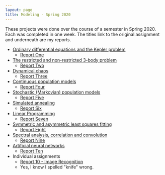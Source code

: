 ```yaml
---
layout: page
title: Modeling - Spring 2020
---
```


These projects were done over the course of a semester in Spring 2020. Each was completed in one week. The titles link to the original
assignment and underneath are my reports.

* [Ordinary differential equations and the Kepler problem](http://aprsa.villanova.edu/files/2020_spring_ast3148_02.pdf)  
	* [Report One](https://rggs.github.io/modeling/Modeling_1.pdf)  
* [The restricted and non-restricted 3-body problem](http://aprsa.villanova.edu/files/2020_spring_ast3148_03.pdf)  
	* [Report Two](https://rggs.github.io/modeling/Modeling_2.pdf)  
* [Dynamical chaos](http://aprsa.villanova.edu/files/2020_spring_ast3148_04.pdf)  
	* [Report Three](https://rggs.github.io/modeling/Modeling_3.pdf)  
* [Continuous population models](http://aprsa.villanova.edu/files/2020_spring_ast3148_05.pdf)  
	* [Report Four](https://rggs.github.io/modeling/Modeling_4.pdf)  
* [Stochastic (Markovian) population models](http://aprsa.villanova.edu/files/2020_spring_ast3148_06.pdf)  
	* [Report Five](https://rggs.github.io/modeling/Modeling_5.pdf)  
* [Simulated annealing](http://aprsa.villanova.edu/files/2020_spring_ast3148_07.pdf)  
	* [Report Six](https://rggs.github.io/modeling/Modeling_6.pdf)  
* [Linear Programming](http://aprsa.villanova.edu/files/2020_spring_ast3148_08.pdf)  
	* [Report Seven](https://rggs.github.io/modeling/Modeling_7.pdf)  
* [Symmetric and asymmetric least squares fitting](http://aprsa.villanova.edu/files/2020_spring_ast3148_09.pdf)  
	* [Report Eight](https://rggs.github.io/modeling/Modeling_8.pdf)  
* [Spectral analysis, correlation and convolution](http://aprsa.villanova.edu/files/2020_spring_ast3148_10.pdf)  
	* [Report Nine](https://rggs.github.io/modeling/Modeling_9.pdf)  
* [Artificial neural networks](http://aprsa.villanova.edu/files/2020_spring_ast3148_11.pdf)  
	* [Report Ten](https://rggs.github.io/modeling/Modeling_10.pdf)  
* Individual assignments  
	* [Report 10 - Image Recognition](https://rggs.github.io/modeling/Individual_Project.pdf) 
	* Yes, I know I spelled "knife" wrong. 
